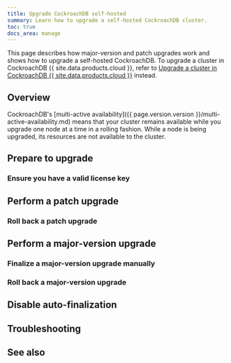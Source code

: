 ```yaml
---
title: Upgrade CockroachDB self-hosted
summary: Learn how to upgrade a self-hosted CockroachDB cluster.
toc: true
docs_area: manage
---
```


This page describes how major-version and patch upgrades work and shows how to upgrade a self-hosted CockroachDB. To upgrade a cluster in CockroachDB {{ site.data.products.cloud }}, refer to [Upgrade a cluster in CockroachDB {{ site.data.products.cloud }}](upgrade-cockroach-version.md) instead.

## Overview



CockroachDB's [multi-active availability]({{ page.version.version }}/multi-active-availability.md) means that your cluster remains available while you upgrade one node at a time in a rolling fashion. While a node is being upgraded, its resources are not available to the cluster.


## Prepare to upgrade


### Ensure you have a valid license key


## Perform a patch upgrade


### Roll back a patch upgrade


## Perform a major-version upgrade


### Finalize a major-version upgrade manually


### Roll back a major-version upgrade


## Disable auto-finalization


## Troubleshooting


## See also
